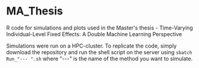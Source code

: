 # MA_Thesis
R code for simulations and plots used in the Master's thesis - Time-Varying Individual-Level Fixed Effects: A Double Machine Learning Perspective

Simulations were run on a HPC-cluster. 
To replicate the code, simply download the repository 
and run the shell script on the server using `sbatch Run_"--- ".sh` where "---" is the name of the method you want to simulate.
